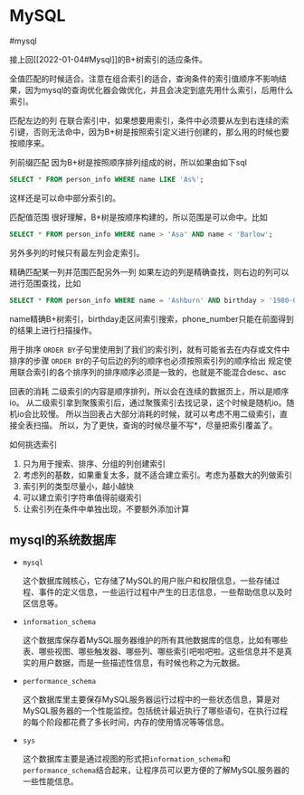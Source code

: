 # MySQL
#mysql 

接上回[[2022-01-04#Mysql]]的B+树索引的适应条件。

全值匹配的时候适合。注意在组合索引的适合，查询条件的索引值顺序不影响结果，因为mysql的查询优化器会做优化，并且会决定到底先用什么索引，后用什么索引。

匹配左边的列
在联合索引中，如果想要用索引，条件中必须要从左到右连续的索引键，否则无法命中，因为B+树是按照索引定义进行创建的，那么用的时候也要按顺序来。

列前缀匹配
因为B+树是按照顺序排列组成的树，所以如果由如下sql
```sql
SELECT * FROM person_info WHERE name LIKE 'As%';
```
这样还是可以命中部分索引的。

匹配值范围
很好理解，B+树是按顺序构建的，所以范围是可以命中。比如
```sql
SELECT * FROM person_info WHERE name > 'Asa' AND name < 'Barlow';
```

另外多列的时候只有最左列会走索引。



精确匹配某一列并范围匹配另外一列
如果左边的列是精确查找，则右边的列可以进行范围查找，比如
```sql
SELECT * FROM person_info WHERE name = 'Ashburn' AND birthday > '1980-01-01' AND birthday < '2000-12-31' AND phone_number > '15100000000';
```
name精确B+树索引，birthday走区间索引搜索，phone_number只能在前面得到的结果上进行扫描操作。

用于排序
`ORDER BY`子句里使用到了我们的索引列，就有可能省去在内存或文件中排序的步骤
`ORDER BY`的子句后边的列的顺序也必须按照索引列的顺序给出
规定使用联合索引的各个排序列的排序顺序必须是一致的，也就是不能混合desc、asc



回表的消耗
二级索引的内容是顺序排列，所以会在连续的数据页上，所以是顺序io。
从二级索引拿到聚簇索引后，通过聚簇索引去找记录，这个时候是随机io。随机io会比较慢。
所以当回表占大部分消耗的时候，就可以考虑不用二级索引，直接全表扫描。
所以，为了更快，查询的时候尽量不写*，尽量把索引覆盖了。


如何挑选索引
1. 只为用于搜索、排序、分组的列创建索引
2. 考虑列的基数，如果重复太多，就不适合建立索引。考虑为基数大的列做索引
3. 索引列的类型尽量小，越小越快
4. 可以建立索引字符串值得前缀索引
5. 让索引列在条件中单独出现，不要额外添加计算

## mysql的系统数据库
-   `mysql`
    
    这个数据库贼核心，它存储了MySQL的用户账户和权限信息，一些存储过程、事件的定义信息，一些运行过程中产生的日志信息，一些帮助信息以及时区信息等。
    
-   `information_schema`
    
    这个数据库保存着MySQL服务器维护的所有其他数据库的信息，比如有哪些表、哪些视图、哪些触发器、哪些列、哪些索引吧啦吧啦。这些信息并不是真实的用户数据，而是一些描述性信息，有时候也称之为元数据。
    
-   `performance_schema`
    
    这个数据库里主要保存MySQL服务器运行过程中的一些状态信息，算是对MySQL服务器的一个性能监控。包括统计最近执行了哪些语句，在执行过程的每个阶段都花费了多长时间，内存的使用情况等等信息。
    
-   `sys`
    
    这个数据库主要是通过视图的形式把`information_schema`和`performance_schema`结合起来，让程序员可以更方便的了解MySQL服务器的一些性能信息。
	